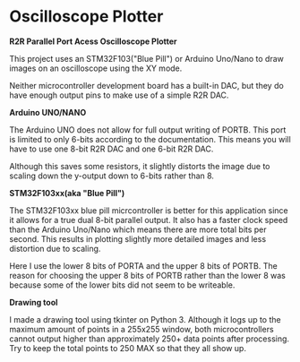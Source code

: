 # Oscilloscope Plotter
**R2R Parallel Port Acess Oscilloscope Plotter**

This project uses an STM32F103("Blue Pill") or Arduino Uno/Nano to draw images on an oscilloscope using the XY mode.

Neither microcontroller development board has a built-in DAC, but they do have enough output pins to make use of a simple R2R DAC. 



**Arduino UNO/NANO**

The Arduino UNO does not allow for full output writing of PORTB. This port is limited to only 6-bits according to the documentation. This means you will have to use one 8-bit R2R DAC and one 6-bit R2R DAC. 

Although this saves some resistors, it slightly distorts the image due to scaling down the y-output down to 6-bits rather than 8. 



**STM32F103xx(aka "Blue Pill")**

The STM32F103xx blue pill micrcontroller is better for this application since it allows for a true dual 8-bit parallel output. It also has a faster clock speed than the Arduino Uno/Nano which means there are more total bits per second. This results in plotting slightly more detailed images and less distortion due to scaling. 

Here I use the lower 8 bits of PORTA and the upper 8 bits of PORTB. The reason for choosing the upper 8 bits of PORTB rather than the lower 8 was because some of the lower bits did not seem to be writeable.


**Drawing tool**

I made a drawing tool using tkinter on  Python 3. Although it logs up to the maximum amount of points in a 255x255 window, both microcontrollers cannot output higher than approximately 250+ data points after processing. Try to keep the total points to 250 MAX so that they all show up. 
